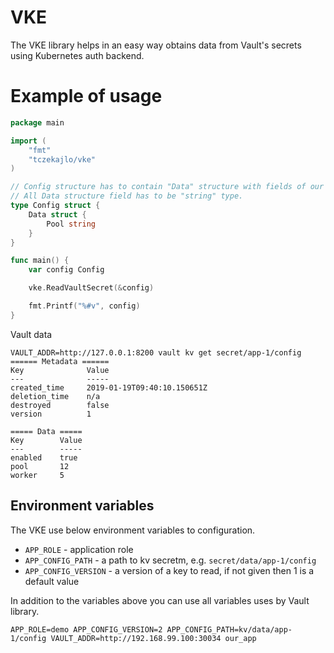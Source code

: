 # VKE

The VKE library helps in an easy way obtains data from Vault's secrets using Kubernetes auth backend.

# Example of usage

```go
package main

import (
	"fmt"
	"tczekajlo/vke"
)

// Config structure has to contain "Data" structure with fields of our secrets
// All Data structure field has to be "string" type. 
type Config struct {
	Data struct {
		Pool string
	}
}

func main() {
	var config Config

	vke.ReadVaultSecret(&config)

	fmt.Printf("%#v", config)
}
```

Vault data

```
VAULT_ADDR=http://127.0.0.1:8200 vault kv get secret/app-1/config
====== Metadata ======
Key              Value
---              -----
created_time     2019-01-19T09:40:10.150651Z
deletion_time    n/a
destroyed        false
version          1

===== Data =====
Key        Value
---        -----
enabled    true
pool       12
worker     5
```

## Environment variables

The VKE use below environment variables to configuration.

- `APP_ROLE` - application role
- `APP_CONFIG_PATH` - a path to kv secretm, e.g. `secret/data/app-1/config`
- `APP_CONFIG_VERSION` - a version of a key to read, if not given then 1 is a default value

In addition to the variables above you can use all variables uses by Vault library. 

```
APP_ROLE=demo APP_CONFIG_VERSION=2 APP_CONFIG_PATH=kv/data/app-1/config VAULT_ADDR=http://192.168.99.100:30034 our_app
```
